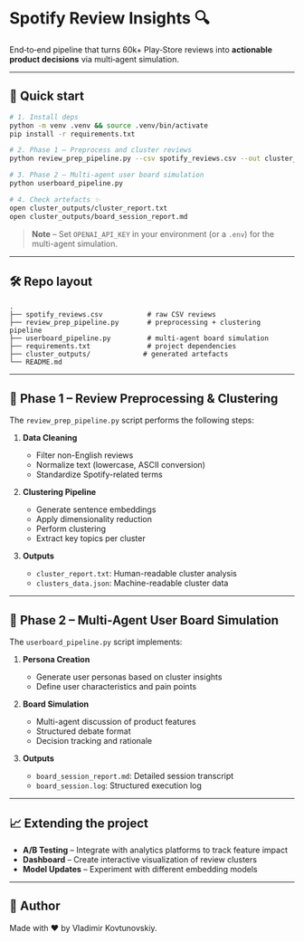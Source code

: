# Spotify Review Insights 🔍

End‑to‑end pipeline that turns 60k+ Play‑Store reviews into **actionable product decisions** via multi‑agent simulation.

---

## 🚗 Quick start

```bash
# 1. Install deps
python -m venv .venv && source .venv/bin/activate
pip install -r requirements.txt

# 2. Phase 1 – Preprocess and cluster reviews
python review_prep_pipeline.py --csv spotify_reviews.csv --out cluster_outputs

# 3. Phase 2 – Multi-agent user board simulation
python userboard_pipeline.py

# 4. Check artefacts ✨
open cluster_outputs/cluster_report.txt
open cluster_outputs/board_session_report.md
```

> **Note**
> – Set `OPENAI_API_KEY` in your environment (or a `.env`) for the multi-agent simulation.

---

## 🛠 Repo layout

```
.
├── spotify_reviews.csv           # raw CSV reviews
├── review_prep_pipeline.py       # preprocessing + clustering pipeline
├── userboard_pipeline.py         # multi-agent board simulation
├── requirements.txt              # project dependencies
├── cluster_outputs/             # generated artefacts
└── README.md
```

---

## 🧩 Phase 1 – Review Preprocessing & Clustering

The `review_prep_pipeline.py` script performs the following steps:

1. **Data Cleaning**
   - Filter non-English reviews
   - Normalize text (lowercase, ASCII conversion)
   - Standardize Spotify-related terms

2. **Clustering Pipeline**
   - Generate sentence embeddings
   - Apply dimensionality reduction
   - Perform clustering
   - Extract key topics per cluster

3. **Outputs**
   - `cluster_report.txt`: Human-readable cluster analysis
   - `clusters_data.json`: Machine-readable cluster data

---

## 🤖 Phase 2 – Multi-Agent User Board Simulation

The `userboard_pipeline.py` script implements:

1. **Persona Creation**
   - Generate user personas based on cluster insights
   - Define user characteristics and pain points

2. **Board Simulation**
   - Multi-agent discussion of product features
   - Structured debate format
   - Decision tracking and rationale

3. **Outputs**
   - `board_session_report.md`: Detailed session transcript
   - `board_session.log`: Structured execution log

---

## 📈 Extending the project

* **A/B Testing** – Integrate with analytics platforms to track feature impact
* **Dashboard** – Create interactive visualization of review clusters
* **Model Updates** – Experiment with different embedding models

---

## 👥 Author

Made with ❤️ by Vladimir Kovtunovskiy.
